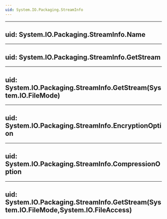 ```yaml
---
uid: System.IO.Packaging.StreamInfo
---
```


---
uid: System.IO.Packaging.StreamInfo.Name
---

---
uid: System.IO.Packaging.StreamInfo.GetStream
---

---
uid: System.IO.Packaging.StreamInfo.GetStream(System.IO.FileMode)
---

---
uid: System.IO.Packaging.StreamInfo.EncryptionOption
---

---
uid: System.IO.Packaging.StreamInfo.CompressionOption
---

---
uid: System.IO.Packaging.StreamInfo.GetStream(System.IO.FileMode,System.IO.FileAccess)
---
